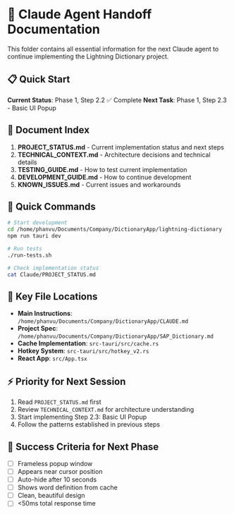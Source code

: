 # 🤖 Claude Agent Handoff Documentation

This folder contains all essential information for the next Claude agent to continue implementing the Lightning Dictionary project.

## 📋 Quick Start

**Current Status**: Phase 1, Step 2.2 ✅ Complete
**Next Task**: Phase 1, Step 2.3 - Basic UI Popup

## 📁 Document Index

1. **PROJECT_STATUS.md** - Current implementation status and next steps
2. **TECHNICAL_CONTEXT.md** - Architecture decisions and technical details
3. **TESTING_GUIDE.md** - How to test current implementation
4. **DEVELOPMENT_GUIDE.md** - How to continue development
5. **KNOWN_ISSUES.md** - Current issues and workarounds

## 🚀 Quick Commands

```bash
# Start development
cd /home/phanvu/Documents/Company/DictionaryApp/lightning-dictionary
npm run tauri dev

# Run tests
./run-tests.sh

# Check implementation status
cat Claude/PROJECT_STATUS.md
```

## 📍 Key File Locations

- **Main Instructions**: `/home/phanvu/Documents/Company/DictionaryApp/CLAUDE.md`
- **Project Spec**: `/home/phanvu/Documents/Company/DictionaryApp/SAP_Dictionary.md`
- **Cache Implementation**: `src-tauri/src/cache.rs`
- **Hotkey System**: `src-tauri/src/hotkey_v2.rs`
- **React App**: `src/App.tsx`

## ⚡ Priority for Next Session

1. Read `PROJECT_STATUS.md` first
2. Review `TECHNICAL_CONTEXT.md` for architecture understanding
3. Start implementing Step 2.3: Basic UI Popup
4. Follow the patterns established in previous steps

## 🎯 Success Criteria for Next Phase

- [ ] Frameless popup window
- [ ] Appears near cursor position
- [ ] Auto-hide after 10 seconds
- [ ] Shows word definition from cache
- [ ] Clean, beautiful design
- [ ] <50ms total response time